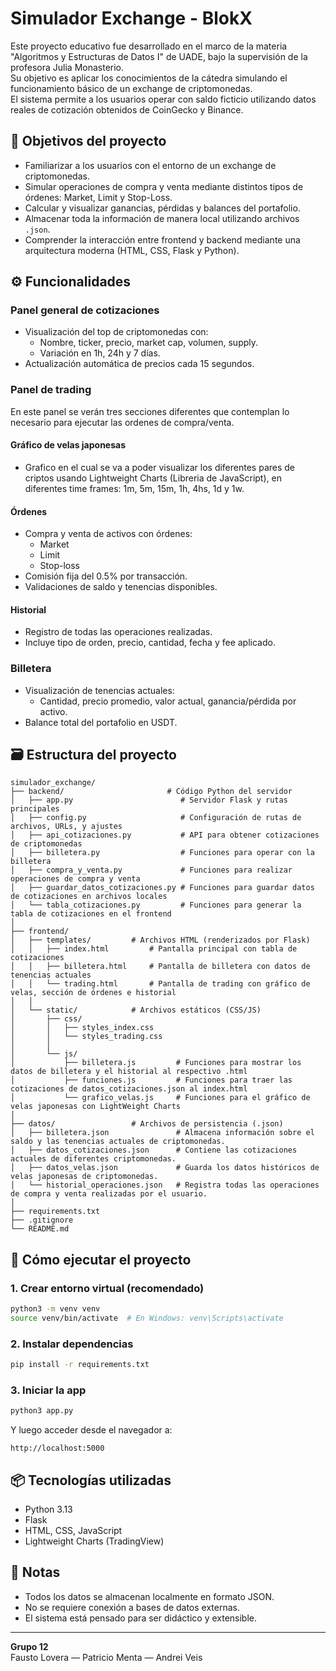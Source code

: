 # Simulador Exchange - **BlokX**

Este proyecto educativo fue desarrollado en el marco de la materia "Algoritmos y Estructuras de Datos I" de UADE, bajo la supervisión de la profesora Julia Monasterio.  
Su objetivo es aplicar los conocimientos de la cátedra simulando el funcionamiento básico de un exchange de criptomonedas.  
El sistema permite a los usuarios operar con saldo ficticio utilizando datos reales de cotización obtenidos de CoinGecko y Binance.

## 🎯 Objetivos del proyecto

- Familiarizar a los usuarios con el entorno de un exchange de criptomonedas.
- Simular operaciones de compra y venta mediante distintos tipos de órdenes: Market, Limit y Stop-Loss.
- Calcular y visualizar ganancias, pérdidas y balances del portafolio.
- Almacenar toda la información de manera local utilizando archivos `.json`.
- Comprender la interacción entre frontend y backend mediante una arquitectura moderna (HTML, CSS, Flask y Python).

## ⚙️ Funcionalidades

### Panel general de cotizaciones
- Visualización del top de criptomonedas con:
  - Nombre, ticker, precio, market cap, volumen, supply.
  - Variación en 1h, 24h y 7 días.
- Actualización automática de precios cada 15 segundos.

### Panel de trading
En este panel se verán tres secciones diferentes que contemplan lo necesario para ejecutar las ordenes de compra/venta.

#### Gráfico de velas japonesas
- Grafico en el cual se va a poder visualizar los diferentes pares de criptos usando Lightweight Charts (Libreria de JavaScript), en diferentes time frames: 1m, 5m, 15m, 1h, 4hs, 1d y 1w.

#### Órdenes
- Compra y venta de activos con órdenes:
  - Market
  - Limit
  - Stop-loss
- Comisión fija del 0.5% por transacción.
- Validaciones de saldo y tenencias disponibles.

#### Historial
- Registro de todas las operaciones realizadas.
- Incluye tipo de orden, precio, cantidad, fecha y fee aplicado.
  
### Billetera
- Visualización de tenencias actuales:
  - Cantidad, precio promedio, valor actual, ganancia/pérdida por activo.
- Balance total del portafolio en USDT.



## 🗃️ Estructura del proyecto

```
simulador_exchange/
├── backend/                       # Código Python del servidor
│   ├── app.py                        # Servidor Flask y rutas principales
│   ├── config.py                     # Configuración de rutas de archivos, URLs, y ajustes 
│   ├── api_cotizaciones.py           # API para obtener cotizaciones de criptomonedas
│   ├── billetera.py                  # Funciones para operar con la billetera
│   ├── compra_y_venta.py             # Funciones para realizar operaciones de compra y venta
│   ├── guardar_datos_cotizaciones.py # Funciones para guardar datos de cotizaciones en archivos locales
│   └── tabla_cotizaciones.py         # Funciones para generar la tabla de cotizaciones en el frontend
│
├── frontend/
│   ├── templates/         # Archivos HTML (renderizados por Flask)
│   │   ├── index.html         # Pantalla principal con tabla de cotizaciones
│   │   ├── billetera.html     # Pantalla de billetera con datos de tenencias actuales
│   │   └── trading.html       # Pantalla de trading con gráfico de velas, sección de órdenes e historial
│   │
│   └── static/            # Archivos estáticos (CSS/JS)
│       ├── css/
│       │   ├── styles_index.css
│       │   └── styles_trading.css
│       │
│       └── js/            
│           ├── billetera.js         # Funciones para mostrar los datos de billetera y el historial al respectivo .html
│           ├── funciones.js         # Funciones para traer las cotizaciones de datos_cotizaciones.json al index.html
│           └── grafico_velas.js     # Funciones para el gráfico de velas japonesas con LightWeight Charts
│
├── datos/                 # Archivos de persistencia (.json)
│   ├── billetera.json               # Almacena información sobre el saldo y las tenencias actuales de criptomonedas.
│   ├── datos_cotizaciones.json      # Contiene las cotizaciones actuales de diferentes criptomonedas.
│   ├── datos_velas.json             # Guarda los datos históricos de velas japonesas de criptomonedas.
│   └── historial_operaciones.json   # Registra todas las operaciones de compra y venta realizadas por el usuario.
│
├── requirements.txt
├── .gitignore
└── README.md
```

## 🚀 Cómo ejecutar el proyecto

### 1. Crear entorno virtual (recomendado)
```bash
python3 -m venv venv
source venv/bin/activate  # En Windows: venv\Scripts\activate
```

### 2. Instalar dependencias
```bash
pip install -r requirements.txt
```

### 3. Iniciar la app
```bash
python3 app.py
```

Y luego acceder desde el navegador a:  
```
http://localhost:5000
```

## 📦 Tecnologías utilizadas

- Python 3.13
- Flask
- HTML, CSS, JavaScript
- Lightweight Charts (TradingView)

## 📌 Notas

- Todos los datos se almacenan localmente en formato JSON.
- No se requiere conexión a bases de datos externas.
- El sistema está pensado para ser didáctico y extensible.

---

**Grupo 12**  
Fausto Lovera — Patricio Menta — Andrei Veis
